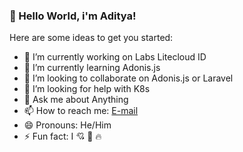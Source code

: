 ### 👋 Hello World, i'm Aditya! 


<!--
**adityanurdin/adityanurdin** is a ✨ _special_ ✨ repository because its `README.md` (this file) appears on your GitHub profile.
-->

Here are some ideas to get you started:

- 🔭 I’m currently working on Labs Litecloud ID
- 🌱 I’m currently learning Adonis.js
- 👯 I’m looking to collaborate on Adonis.js or Laravel
- 🤔 I’m looking for help with K8s
- 💬 Ask me about Anything
- 📫 How to reach me: [E-mail](mailto:aditya@litecloud.id)
- 😄 Pronouns: He/Him
- ⚡ Fun fact: I 💘 👩 🔥
